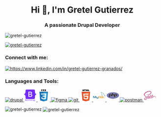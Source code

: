 <h1 align="center">Hi 👋, I'm Gretel Gutierrez</h1>
<h3 align="center">A passionate Drupal Developer</h3>

<p align="left"> <img src="https://komarev.com/ghpvc/?username=gretel-gutierrez&label=Profile%20views&color=0e75b6&style=flat" alt="gretel-gutierrez" /> </p>

<p align="left"> <a href="https://github.com/ryo-ma/github-profile-trophy"><img src="https://github-profile-trophy.vercel.app/?username=gretel-gutierrez" alt="gretel-gutierrez" /></a> </p>

<h3 align="left">Connect with me:</h3>
<p align="left">
<a href="https://linkedin.com/in/https://www.linkedin.com/in/gretel-gutierrez-granados/" target="blank"><img align="center" src="https://raw.githubusercontent.com/rahuldkjain/github-profile-readme-generator/master/src/images/icons/Social/linked-in-alt.svg" alt="https://www.linkedin.com/in/gretel-gutierrez-granados/" height="30" width="40" /></a>
</p>

<h3 align="left">Languages and Tools:</h3>
<p align="left"> <a href="https://new.drupal.org/home" target="_blank" rel="noreferrer"> <img src="[https://raw.githubusercontent.com/devicons/devicon/master/icons/bootstrap/bootstrap-plain-wordmark.svg](https://encrypted-tbn0.gstatic.com/images?q=tbn:ANd9GcQyFGxfRYJWHd15pqT-yt5-w9TTzSVV2Kss3Q&s)" alt="drupal" width="40" height="40"/> </a> <a href="https://getbootstrap.com" target="_blank" rel="noreferrer"> <img src="https://raw.githubusercontent.com/devicons/devicon/master/icons/bootstrap/bootstrap-plain-wordmark.svg" alt="bootstrap" width="40" height="40"/> </a> <a href="https://www.w3schools.com/css/" target="_blank" rel="noreferrer"> <img src="https://raw.githubusercontent.com/devicons/devicon/master/icons/css3/css3-original-wordmark.svg" alt="css3" width="40" height="40"/> </a> <a href="https://www.figma.com/" target="_blank" rel="noreferrer"> <img src="https://www.vectorlogo.zone/logos/figma/figma-icon.svg" alt="figma" width="40" height="40"/> </a> <a href="https://git-scm.com/" target="_blank" rel="noreferrer"> <img src="https://www.vectorlogo.zone/logos/git-scm/git-scm-icon.svg" alt="git" width="40" height="40"/> </a> <a href="https://www.w3.org/html/" target="_blank" rel="noreferrer"> <img src="https://raw.githubusercontent.com/devicons/devicon/master/icons/html5/html5-original-wordmark.svg" alt="html5" width="40" height="40"/> </a> <a href="https://www.mysql.com/" target="_blank" rel="noreferrer"> <img src="https://raw.githubusercontent.com/devicons/devicon/master/icons/mysql/mysql-original-wordmark.svg" alt="mysql" width="40" height="40"/> </a> <a href="https://www.php.net" target="_blank" rel="noreferrer"> <img src="https://raw.githubusercontent.com/devicons/devicon/master/icons/php/php-original.svg" alt="php" width="40" height="40"/> </a> <a href="https://postman.com" target="_blank" rel="noreferrer"> <img src="https://www.vectorlogo.zone/logos/getpostman/getpostman-icon.svg" alt="postman" width="40" height="40"/> </a> <a href="https://sass-lang.com" target="_blank" rel="noreferrer"> <img src="https://raw.githubusercontent.com/devicons/devicon/master/icons/sass/sass-original.svg" alt="sass" width="40" height="40"/> </a> </p>

<p><img align="left" src="https://github-readme-stats.vercel.app/api/top-langs?username=gretel-gutierrez&show_icons=true&locale=en&layout=compact" alt="gretel-gutierrez" /></p>

<p>&nbsp;<img align="center" src="https://github-readme-stats.vercel.app/api?username=gretel-gutierrez&show_icons=true&locale=en" alt="gretel-gutierrez" /></p>
